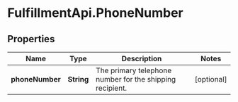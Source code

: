 # FulfillmentApi.PhoneNumber

## Properties
Name | Type | Description | Notes
------------ | ------------- | ------------- | -------------
**phoneNumber** | **String** | The primary telephone number for the shipping recipient. | [optional] 
